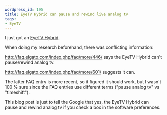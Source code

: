 ```yaml
--- 
wordpress_id: 195
title: EyeTV Hybrid can pause and rewind live analog tv
tags: 
- EyeTV
---
```

I just got an <a href="http://www.elgato.com/">EyeTV Hybrid</a>.

When doing my research beforehand, there was conflicting information:

<a href="http://faq.elgato.com/index.php/faq/more/446/">http://faq.elgato.com/index.php/faq/more/446/</a> says the EyeTV Hybrid can't pause/rewind analog tv.

<a href="http://faq.elgato.com/index.php/faq/more/601/">http://faq.elgato.com/index.php/faq/more/601/</a> suggests it can.

The latter FAQ entry is more recent, so it figured it should work, but I wasn't 100 % sure since the FAQ entries use different terms ("pause analog tv" vs "timeshift").

This blog post is just to tell the Google that yes, the EyeTV Hybrid can pause and rewind analog tv if you check a box in the software preferences.

